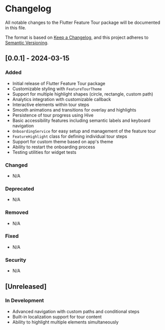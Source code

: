 # Changelog

All notable changes to the Flutter Feature Tour package will be documented in this file.

The format is based on [Keep a Changelog](https://keepachangelog.com/en/1.0.0/),
and this project adheres to [Semantic Versioning](https://semver.org/spec/v2.0.0.html).

## [0.0.1] - 2024-03-15

### Added
- Initial release of Flutter Feature Tour package
- Customizable styling with `FeatureTourTheme`
- Support for multiple highlight shapes (circle, rectangle, custom path)
- Analytics integration with customizable callback
- Interactive elements within tour steps
- Smooth animations and transitions for overlay and highlights
- Persistence of tour progress using Hive
- Basic accessibility features including semantic labels and keyboard navigation
- `OnboardingService` for easy setup and management of the feature tour
- `FeatureHighlight` class for defining individual tour steps
- Support for custom theme based on app's theme
- Ability to restart the onboarding process
- Testing utilities for widget tests

### Changed
- N/A

### Deprecated
- N/A

### Removed
- N/A

### Fixed
- N/A

### Security
- N/A

## [Unreleased]

### In Development
- Advanced navigation with custom paths and conditional steps
- Built-in localization support for tour content
- Ability to highlight multiple elements simultaneously